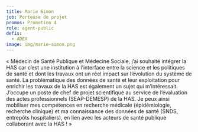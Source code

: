 ```yaml
---
title: Marie Simon
job: Porteuse de projet
promos: Promotion 4
role: agent-public
defis:
  - ADEX
image: img/marie-simon.png
---
```

« Médecin de Santé Publique et Médecine Sociale, j’ai souhaité intégrer la HAS car c’est une institution à l’interface entre la science et les politiques de santé et dont les travaux ont un réel impact sur l’évolution du système de santé. La problématique des données de santé et leur exploitation pour enrichir les travaux de la HAS est également un sujet qui m’intéressait. J’occupe un poste de chef de projet scientifique au service de l’évaluation des actes professionnels (SEAP-DEMESP) de la HAS. Je peux ainsi mobiliser mes compétences en recherche médicale (épidémiologie, recherche clinique) et ma connaissance des données de santé (SNDS, entrepôts hospitaliers), en lien avec les acteurs de santé publique collaborant avec la HAS ! »